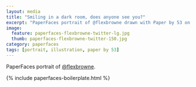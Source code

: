 ```yaml
---
layout: media
title: "Smiling in a dark room, does anyone see you?"
excerpt: "PaperFaces portrait of @flexbrowne drawn with Paper by 53 on an iPad."
image: 
  feature: paperfaces-flexbrowne-twitter-lg.jpg
  thumb: paperfaces-flexbrowne-twitter-150.jpg
category: paperfaces
tags: [portrait, illustration, paper by 53]
---
```


PaperFaces portrait of [@flexbrowne](http://twitter.com/flexbrowne).

{% include paperfaces-boilerplate.html %}
